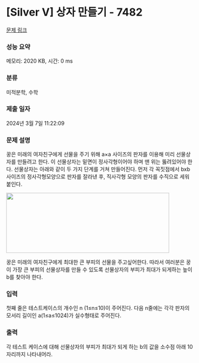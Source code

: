 # [Silver V] 상자 만들기 - 7482 

[문제 링크](https://www.acmicpc.net/problem/7482) 

### 성능 요약

메모리: 2020 KB, 시간: 0 ms

### 분류

미적분학, 수학

### 제출 일자

2024년 3월 7일 11:22:09

### 문제 설명

<p>꿍은 미래의 여자친구에게 선물을 주기 위해 a×a 사이즈의 판자를 이용해 미리 선물상자를 만들려고 한다. 이 선물상자는 밑면이 정사각형이어야 하며 맨 위는 뚫려있어야 한다. 선물상자는 아래와 같이 두 가지 단계를 거쳐 만들어진다. 먼저 각 꼭짓점에서 bxb 사이즈의 정사각형모양으로 판자를 잘라낸 후, 직사각형 모양의 판자를 수직으로 세워 붙인다.</p>

<p><img alt="" src="" style="height:161px; width:436px"></p>

<p>꿍은 미래의 여자친구에게 최대한 큰 부피의 선물을 주고싶어한다. 따라서 여러분은 꿍이 가장 큰 부피의 선물상자를 만들 수 있도록 선물상자의 부피가 최대가 되게하는 높이 b를 찾아야 한다.</p>

### 입력 

 <p>첫째 줄은 테스트케이스의 개수인 n (1≤n≤10)이 주어진다. 다음 n줄에는 각각 판자의 모서리 길이인 a(1≤a≤1024)가 실수형태로 주어진다.</p>

### 출력 

 <p>각 테스트 케이스에 대해 선물상자의 부피가 최대가 되게 하는 b의 값을 소수점 아래 10자리까지 나타내어라.</p>

